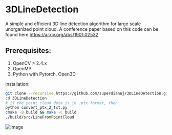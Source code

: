 # 3DLineDetection
A simple and efficient 3D line detection algorithm for large scale unorganized point cloud. A conference paper based on this code can be found here https://arxiv.org/abs/1901.02532

Prerequisites:
---
1. OpenCV > 2.4.x
2. OpenMP
3. Python with Pytorch, Open3D

Installation:
```bash
git clone --recursive https://github.com/superdianuj/3DLineDetection.git
cd 3DLineDetection
# if the point cloud data is in .ptx format, then
python convert_ptx_2_txt.py
cmake -B build && make -C build
./build/src/LineFromPointCloud

```

![image](https://github.com/superdianuj/3DLineDetection/assets/47445756/ee9cb3d8-4341-42fa-aef1-f79f918ad0c1)
